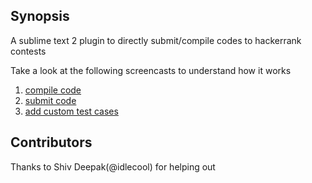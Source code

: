 ## Synopsis

A sublime text 2 plugin to directly submit/compile codes to hackerrank contests

Take a look at the following screencasts to understand how it works
1. [compile code](https://www.youtube.com/watch?v=5_7jL4eEwO0)
2. [submit code](https://www.youtube.com/watch?v=30sGiSUhQnE)
3. [add custom test cases](https://www.youtube.com/watch?v=mU-JpiehGcM)

## Contributors

Thanks to Shiv Deepak(@idlecool) for helping out
